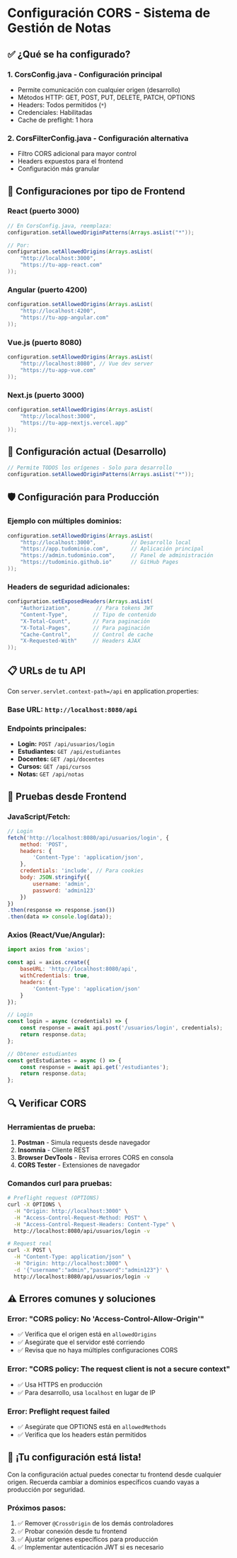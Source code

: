 # Configuración CORS - Sistema de Gestión de Notas

## ✅ ¿Qué se ha configurado?

### 1. **CorsConfig.java** - Configuración principal
- Permite comunicación con cualquier origen (desarrollo)
- Métodos HTTP: GET, POST, PUT, DELETE, PATCH, OPTIONS
- Headers: Todos permitidos (`*`)
- Credenciales: Habilitadas
- Cache de preflight: 1 hora

### 2. **CorsFilterConfig.java** - Configuración alternativa
- Filtro CORS adicional para mayor control
- Headers expuestos para el frontend
- Configuración más granular

## 🚀 Configuraciones por tipo de Frontend

### **React (puerto 3000)**
```java
// En CorsConfig.java, reemplaza:
configuration.setAllowedOriginPatterns(Arrays.asList("*"));

// Por:
configuration.setAllowedOrigins(Arrays.asList(
    "http://localhost:3000",
    "https://tu-app-react.com"
));
```

### **Angular (puerto 4200)**
```java
configuration.setAllowedOrigins(Arrays.asList(
    "http://localhost:4200",
    "https://tu-app-angular.com"
));
```

### **Vue.js (puerto 8080)**
```java
configuration.setAllowedOrigins(Arrays.asList(
    "http://localhost:8080", // Vue dev server
    "https://tu-app-vue.com"
));
```

### **Next.js (puerto 3000)**
```java
configuration.setAllowedOrigins(Arrays.asList(
    "http://localhost:3000",
    "https://tu-app-nextjs.vercel.app"
));
```

## 🔧 Configuración actual (Desarrollo)

```java
// Permite TODOS los orígenes - Solo para desarrollo
configuration.setAllowedOriginPatterns(Arrays.asList("*"));
```

## 🛡️ Configuración para Producción

### **Ejemplo con múltiples dominios:**
```java
configuration.setAllowedOrigins(Arrays.asList(
    "http://localhost:3000",           // Desarrollo local
    "https://app.tudominio.com",       // Aplicación principal
    "https://admin.tudominio.com",     // Panel de administración
    "https://tudominio.github.io"      // GitHub Pages
));
```

### **Headers de seguridad adicionales:**
```java
configuration.setExposedHeaders(Arrays.asList(
    "Authorization",        // Para tokens JWT
    "Content-Type",        // Tipo de contenido
    "X-Total-Count",       // Para paginación
    "X-Total-Pages",       // Para paginación
    "Cache-Control",       // Control de cache
    "X-Requested-With"     // Headers AJAX
));
```

## 📋 URLs de tu API

Con `server.servlet.context-path=/api` en application.properties:

### **Base URL:** `http://localhost:8080/api`

### **Endpoints principales:**
- **Login:** `POST /api/usuarios/login`
- **Estudiantes:** `GET /api/estudiantes`
- **Docentes:** `GET /api/docentes`
- **Cursos:** `GET /api/cursos`
- **Notas:** `GET /api/notas`

## 🧪 Pruebas desde Frontend

### **JavaScript/Fetch:**
```javascript
// Login
fetch('http://localhost:8080/api/usuarios/login', {
    method: 'POST',
    headers: {
        'Content-Type': 'application/json',
    },
    credentials: 'include', // Para cookies
    body: JSON.stringify({
        username: 'admin',
        password: 'admin123'
    })
})
.then(response => response.json())
.then(data => console.log(data));
```

### **Axios (React/Vue/Angular):**
```javascript
import axios from 'axios';

const api = axios.create({
    baseURL: 'http://localhost:8080/api',
    withCredentials: true,
    headers: {
        'Content-Type': 'application/json'
    }
});

// Login
const login = async (credentials) => {
    const response = await api.post('/usuarios/login', credentials);
    return response.data;
};

// Obtener estudiantes
const getEstudiantes = async () => {
    const response = await api.get('/estudiantes');
    return response.data;
};
```

## 🔍 Verificar CORS

### **Herramientas de prueba:**
1. **Postman** - Simula requests desde navegador
2. **Insomnia** - Cliente REST
3. **Browser DevTools** - Revisa errores CORS en consola
4. **CORS Tester** - Extensiones de navegador

### **Comandos curl para pruebas:**
```bash
# Preflight request (OPTIONS)
curl -X OPTIONS \
  -H "Origin: http://localhost:3000" \
  -H "Access-Control-Request-Method: POST" \
  -H "Access-Control-Request-Headers: Content-Type" \
  http://localhost:8080/api/usuarios/login -v

# Request real
curl -X POST \
  -H "Content-Type: application/json" \
  -H "Origin: http://localhost:3000" \
  -d '{"username":"admin","password":"admin123"}' \
  http://localhost:8080/api/usuarios/login -v
```

## ⚠️ Errores comunes y soluciones

### **Error: "CORS policy: No 'Access-Control-Allow-Origin'"**
- ✅ Verifica que el origen está en `allowedOrigins`
- ✅ Asegúrate que el servidor esté corriendo
- ✅ Revisa que no haya múltiples configuraciones CORS

### **Error: "CORS policy: The request client is not a secure context"**
- ✅ Usa HTTPS en producción
- ✅ Para desarrollo, usa `localhost` en lugar de IP

### **Error: Preflight request failed**
- ✅ Asegúrate que OPTIONS está en `allowedMethods`
- ✅ Verifica que los headers están permitidos

## 🚀 ¡Tu configuración está lista!

Con la configuración actual puedes conectar tu frontend desde cualquier origen. 
Recuerda cambiar a dominios específicos cuando vayas a producción por seguridad.

### **Próximos pasos:**
1. ✅ Remover `@CrossOrigin` de los demás controladores
2. ✅ Probar conexión desde tu frontend
3. ✅ Ajustar orígenes específicos para producción
4. ✅ Implementar autenticación JWT si es necesario